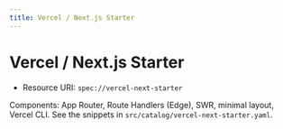 ```yaml
---
title: Vercel / Next.js Starter
---
```


# Vercel / Next.js Starter

- Resource URI: `spec://vercel-next-starter`

Components: App Router, Route Handlers (Edge), SWR, minimal layout, Vercel CLI.
See the snippets in `src/catalog/vercel-next-starter.yaml`.